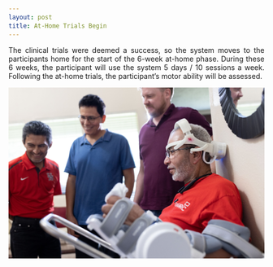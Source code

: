 ```yaml
---
layout: post
title: At-Home Trials Begin
---
```


<p align="justify"> The clinical trials were deemed a success, so the system moves to the participants home for the start of the 6-week at-home phase. During these 6 weeks, the participant will use the system 5 days / 10 sessions a week. Following the at-home trials, the participant’s motor ability will be assessed. </p>


<div style="text-align:center"><img src="/photos/At_home.jpeg" width="600" /></div>
